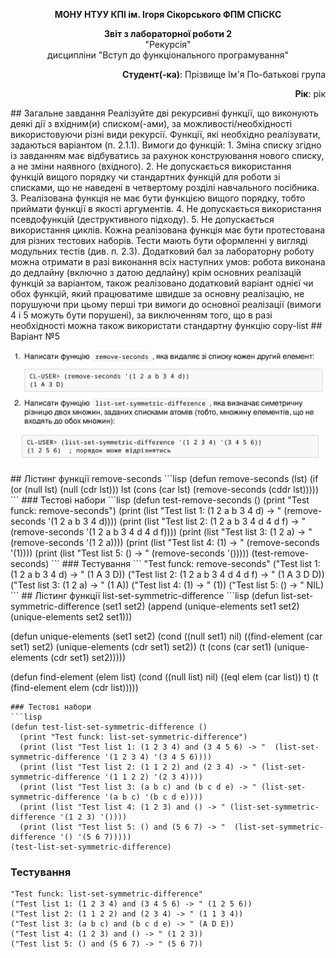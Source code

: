 <p align="center"><b>МОНУ НТУУ КПІ ім. Ігоря Сікорського ФПМ СПіСКС</b></p>
<p align="center">
<b>Звіт з лабораторної роботи 2</b><br/>
"Рекурсія"<br/>
дисципліни "Вступ до функціонального програмування"
</p>
<p align="right"><b>Студент(-ка)</b>: Прізвище Ім'я По-батькові група</p>
<p align="right"><b>Рік</b>: рік</p>
## Загальне завдання
Реалізуйте дві рекурсивні функції, що виконують деякі дії з вхідним(и) списком(-ами), за
можливості/необхідності використовуючи різні види рекурсії. Функції, які необхідно
реалізувати, задаються варіантом (п. 2.1.1). Вимоги до функцій:
1. Зміна списку згідно із завданням має відбуватись за рахунок конструювання нового
списку, а не зміни наявного (вхідного).
2. Не допускається використання функцій вищого порядку чи стандартних функцій
для роботи зі списками, що не наведені в четвертому розділі навчального
посібника.
3. Реалізована функція не має бути функцією вищого порядку, тобто приймати функції
в якості аргументів.
4. Не допускається використання псевдофункцій (деструктивного підходу).
5. Не допускається використання циклів.
Кожна реалізована функція має бути протестована для різних тестових наборів. Тести
мають бути оформленні у вигляді модульних тестів (див. п. 2.3).
Додатковий бал за лабораторну роботу можна отримати в разі виконання всіх наступних
умов:
робота виконана до дедлайну (включно з датою дедлайну)
крім основних реалізацій функцій за варіантом, також реалізовано додатковий
варіант однієї чи обох функцій, який працюватиме швидше за основну реалізацію,
не порушуючи при цьому перші три вимоги до основної реалізації (вимоги 4 і 5
можуть бути порушені), за виключенням того, що в разі необхідності можна також
використати стандартну функцію copy-list
## Варіант №5
<p align="center">
<img src="variant51.png">
<img src="variant52.png">
</p>
## Лістинг функції remove-seconds
```lisp
(defun remove-seconds (lst)
  (if (or (null lst) (null (cdr lst)))
      lst  
      (cons (car lst) (remove-seconds (cddr lst)))))
```
### Тестові набори
```lisp
(defun test-remove-seconds ()
  (print "Test funck: remove-seconds")
  (print (list "Test list 1: (1 2 a b 3 4 d) -> " (remove-seconds '(1 2 a b 3 4 d))))
  (print (list "Test list 2: (1 2 a b 3 4 d 4 d f) -> " (remove-seconds '(1 2 a b 3 4 d 4 d f))))
  (print (list "Test list 3: (1 2 a) -> " (remove-seconds '(1 2 a))))
  (print (list "Test list 4: (1) -> " (remove-seconds '(1))))
  (print (list "Test list 5: () -> " (remove-seconds '()))))
(test-remove-seconds)
```
### Тестування
```
"Test funck: remove-seconds" 
("Test list 1: (1 2 a b 3 4 d) -> " (1 A 3 D)) 
("Test list 2: (1 2 a b 3 4 d 4 d f) -> " (1 A 3 D D)) 
("Test list 3: (1 2 a) -> " (1 A)) 
("Test list 4: (1) -> " (1)) 
("Test list 5: () -> " NIL) 
```
## Лістинг функції list-set-symmetric-difference
```lisp
(defun list-set-symmetric-difference (set1 set2)
  (append (unique-elements set1 set2)
          (unique-elements set2 set1)))

(defun unique-elements (set1 set2)
  (cond
    ((null set1) nil)
    ((find-element (car set1) set2) (unique-elements (cdr set1) set2))
    (t (cons (car set1) (unique-elements (cdr set1) set2)))))

(defun find-element (elem list)
  (cond
    ((null list) nil)
    ((eql elem (car list)) t)
    (t (find-element elem (cdr list)))))
```
### Тестові набори
```lisp
(defun test-list-set-symmetric-difference ()
  (print "Test funck: list-set-symmetric-difference")
  (print (list "Test list 1: (1 2 3 4) and (3 4 5 6) -> "  (list-set-symmetric-difference '(1 2 3 4) '(3 4 5 6)))) 
  (print (list "Test list 2: (1 1 2 2) and (2 3 4) -> " (list-set-symmetric-difference '(1 1 2 2) '(2 3 4)))) 
  (print (list "Test list 3: (a b c) and (b c d e) -> " (list-set-symmetric-difference '(a b c) '(b c d e)))) 
  (print (list "Test list 4: (1 2 3) and () -> " (list-set-symmetric-difference '(1 2 3) '()))) 
  (print (list "Test list 5: () and (5 6 7) -> "  (list-set-symmetric-difference '() '(5 6 7)))))
(test-list-set-symmetric-difference)
```
### Тестування
```
"Test funck: list-set-symmetric-difference" 
("Test list 1: (1 2 3 4) and (3 4 5 6) -> " (1 2 5 6)) 
("Test list 2: (1 1 2 2) and (2 3 4) -> " (1 1 3 4)) 
("Test list 3: (a b c) and (b c d e) -> " (A D E)) 
("Test list 4: (1 2 3) and () -> " (1 2 3)) 
("Test list 5: () and (5 6 7) -> " (5 6 7)) 
```
